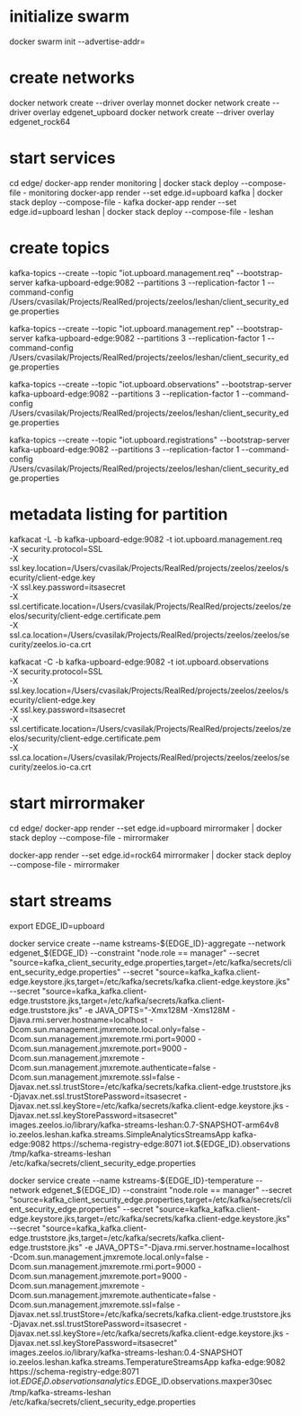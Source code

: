 # initialize swarm
docker swarm init --advertise-addr=<ip>

# create networks
docker network create --driver overlay monnet
docker network create --driver overlay edgenet_upboard
docker network create --driver overlay edgenet_rock64

# start services
cd edge/
docker-app render monitoring | docker stack deploy --compose-file - monitoring
docker-app render --set edge.id=upboard kafka | docker stack deploy --compose-file - kafka
docker-app render --set edge.id=upboard leshan | docker stack deploy --compose-file - leshan


# create topics
kafka-topics --create --topic "iot.upboard.management.req" --bootstrap-server kafka-upboard-edge:9082 --partitions 3 --replication-factor 1 --command-config /Users/cvasilak/Projects/RealRed/projects/zeelos/leshan/client_security_edge.properties

kafka-topics --create --topic "iot.upboard.management.rep" --bootstrap-server kafka-upboard-edge:9082 --partitions 3 --replication-factor 1 --command-config /Users/cvasilak/Projects/RealRed/projects/zeelos/leshan/client_security_edge.properties

kafka-topics --create --topic "iot.upboard.observations" --bootstrap-server kafka-upboard-edge:9082 --partitions 3 --replication-factor 1 --command-config /Users/cvasilak/Projects/RealRed/projects/zeelos/leshan/client_security_edge.properties

kafka-topics --create --topic "iot.upboard.registrations" --bootstrap-server kafka-upboard-edge:9082 --partitions 3 --replication-factor 1 --command-config /Users/cvasilak/Projects/RealRed/projects/zeelos/leshan/client_security_edge.properties

# metadata listing for partition
kafkacat -L -b kafka-upboard-edge:9082 -t iot.upboard.management.req \
-X security.protocol=SSL \
-X ssl.key.location=/Users/cvasilak/Projects/RealRed/projects/zeelos/zeelos/security/client-edge.key \
-X ssl.key.password=itsasecret \
-X ssl.certificate.location=/Users/cvasilak/Projects/RealRed/projects/zeelos/zeelos/security/client-edge.certificate.pem \
-X ssl.ca.location=/Users/cvasilak/Projects/RealRed/projects/zeelos/zeelos/security/zeelos.io-ca.crt

kafkacat -C -b kafka-upboard-edge:9082 -t iot.upboard.observations \
-X security.protocol=SSL \
-X ssl.key.location=/Users/cvasilak/Projects/RealRed/projects/zeelos/zeelos/security/client-edge.key \
-X ssl.key.password=itsasecret \
-X ssl.certificate.location=/Users/cvasilak/Projects/RealRed/projects/zeelos/zeelos/security/client-edge.certificate.pem \
-X ssl.ca.location=/Users/cvasilak/Projects/RealRed/projects/zeelos/zeelos/security/zeelos.io-ca.crt


# start mirrormaker
cd edge/
docker-app render --set edge.id=upboard mirrormaker | docker stack deploy --compose-file - mirrormaker

docker-app render --set edge.id=rock64 mirrormaker | docker stack deploy --compose-file - mirrormaker

# start streams
export EDGE_ID=upboard

docker service create --name kstreams-${EDGE_ID}-aggregate --network edgenet_${EDGE_ID} --constraint "node.role == manager" --secret "source=kafka_client_security_edge.properties,target=/etc/kafka/secrets/client_security_edge.properties" --secret "source=kafka_kafka.client-edge.keystore.jks,target=/etc/kafka/secrets/kafka.client-edge.keystore.jks" --secret "source=kafka_kafka.client-edge.truststore.jks,target=/etc/kafka/secrets/kafka.client-edge.truststore.jks" -e JAVA_OPTS="-Xmx128M -Xms128M -Djava.rmi.server.hostname=localhost -Dcom.sun.management.jmxremote.local.only=false -Dcom.sun.management.jmxremote.rmi.port=9000 -Dcom.sun.management.jmxremote.port=9000 -Dcom.sun.management.jmxremote -Dcom.sun.management.jmxremote.authenticate=false -Dcom.sun.management.jmxremote.ssl=false -Djavax.net.ssl.trustStore=/etc/kafka/secrets/kafka.client-edge.truststore.jks -Djavax.net.ssl.trustStorePassword=itsasecret -Djavax.net.ssl.keyStore=/etc/kafka/secrets/kafka.client-edge.keystore.jks -Djavax.net.ssl.keyStorePassword=itsasecret" images.zeelos.io/library/kafka-streams-leshan:0.7-SNAPSHOT-arm64v8 io.zeelos.leshan.kafka.streams.SimpleAnalyticsStreamsApp kafka-edge:9082 https://schema-registry-edge:8071 iot.${EDGE_ID}.observations /tmp/kafka-streams-leshan /etc/kafka/secrets/client_security_edge.properties

docker service create --name kstreams-${EDGE_ID}-temperature --network edgenet_${EDGE_ID} --constraint "node.role == manager" --secret "source=kafka_client_security_edge.properties,target=/etc/kafka/secrets/client_security_edge.properties" --secret "source=kafka_kafka.client-edge.keystore.jks,target=/etc/kafka/secrets/kafka.client-edge.keystore.jks" --secret "source=kafka_kafka.client-edge.truststore.jks,target=/etc/kafka/secrets/kafka.client-edge.truststore.jks" -e JAVA_OPTS="-Djava.rmi.server.hostname=localhost -Dcom.sun.management.jmxremote.local.only=false -Dcom.sun.management.jmxremote.rmi.port=9000 -Dcom.sun.management.jmxremote.port=9000 -Dcom.sun.management.jmxremote -Dcom.sun.management.jmxremote.authenticate=false -Dcom.sun.management.jmxremote.ssl=false -Djavax.net.ssl.trustStore=/etc/kafka/secrets/kafka.client-edge.truststore.jks -Djavax.net.ssl.trustStorePassword=itsasecret -Djavax.net.ssl.keyStore=/etc/kafka/secrets/kafka.client-edge.keystore.jks -Djavax.net.ssl.keyStorePassword=itsasecret" images.zeelos.io/library/kafka-streams-leshan:0.4-SNAPSHOT io.zeelos.leshan.kafka.streams.TemperatureStreamsApp kafka-edge:9082 https://schema-registry-edge:8071 iot.$EDGE_ID.observations analytics.$EDGE_ID.observations.maxper30sec /tmp/kafka-streams-leshan /etc/kafka/secrets/client_security_edge.properties